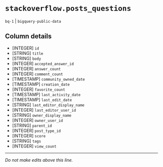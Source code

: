 # `stackoverflow.posts_questions`
`bq-1` | `bigquery-public-data`

## Column details
* [INTEGER]   `id`
* [STRING]    `title`
* [STRING]    `body`
* [INTEGER]   `accepted_answer_id`
* [INTEGER]   `answer_count`
* [INTEGER]   `comment_count`
* [TIMESTAMP] `community_owned_date`
* [TIMESTAMP] `creation_date`
* [INTEGER]   `favorite_count`
* [TIMESTAMP] `last_activity_date`
* [TIMESTAMP] `last_edit_date`
* [STRING]    `last_editor_display_name`
* [INTEGER]   `last_editor_user_id`
* [STRING]    `owner_display_name`
* [INTEGER]   `owner_user_id`
* [STRING]    `parent_id`
* [INTEGER]   `post_type_id`
* [INTEGER]   `score`
* [STRING]    `tags`
* [INTEGER]   `view_count`

-------------------------------------------------------------------------------
*Do not make edits above this line.*
